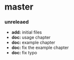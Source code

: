 # master

### unreleaed
- **add:** initial files
- **doc:** usage chapter
- **doc:** example chapter
- **doc:** fix the example chapter
- **doc:** fix typo
